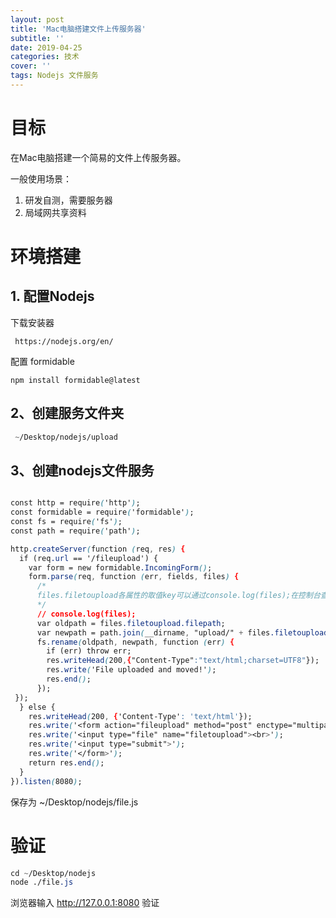 ```yaml
---
layout: post
title: 'Mac电脑搭建文件上传服务器'
subtitle: ''
date: 2019-04-25
categories: 技术
cover: ''
tags: Nodejs 文件服务
---
```


# 目标

在Mac电脑搭建一个简易的文件上传服务器。

一般使用场景：

1. 研发自测，需要服务器
2. 局域网共享资料

# 环境搭建

## 1. 配置Nodejs

下载安装器

```
 https://nodejs.org/en/
```

配置 formidable 

```
npm install formidable@latest
```

## 2、创建服务文件夹

```css
 ~/Desktop/nodejs/upload
```

## 3、创建nodejs文件服务

```css 

const http = require('http');
const formidable = require('formidable');
const fs = require('fs');
const path = require('path');

http.createServer(function (req, res) {
  if (req.url == '/fileupload') {
    var form = new formidable.IncomingForm();
    form.parse(req, function (err, fields, files) {
      /*
      files.filetoupload各属性的取值key可以通过console.log(files);在控制台查看，修改。
      */
      // console.log(files);
      var oldpath = files.filetoupload.filepath;
      var newpath = path.join(__dirname, "upload/" + files.filetoupload.originalFilename);
      fs.rename(oldpath, newpath, function (err) {
        if (err) throw err;
        res.writeHead(200,{"Content-Type":"text/html;charset=UTF8"});
        res.write('File uploaded and moved!');
        res.end();
      });
 });
  } else {
    res.writeHead(200, {'Content-Type': 'text/html'});
    res.write('<form action="fileupload" method="post" enctype="multipart/form-data">');
    res.write('<input type="file" name="filetoupload"><br>');
    res.write('<input type="submit">');
    res.write('</form>');
    return res.end();
  }
}).listen(8080);

```

保存为 ~/Desktop/nodejs/file.js

# 验证


```css
cd ~/Desktop/nodejs
node ./file.js
```

浏览器输入 http://127.0.0.1:8080 验证

